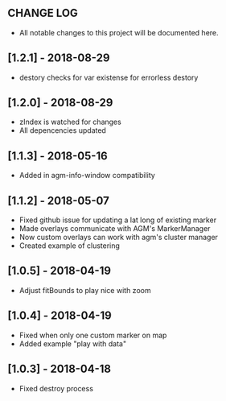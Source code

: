 ## CHANGE LOG
- All notable changes to this project will be documented here.

## [1.2.1] - 2018-08-29
- destory checks for var existense for errorless destory

## [1.2.0] - 2018-08-29
- zIndex is watched for changes
- All depencencies updated

## [1.1.3] - 2018-05-16
- Added in agm-info-window compatibility

## [1.1.2] - 2018-05-07
- Fixed github issue for updating a lat long of existing marker
- Made overlays communicate with AGM's MarkerManager
- Now custom overlays can work with agm's cluster manager
- Created example of clustering

## [1.0.5] - 2018-04-19
- Adjust fitBounds to play nice with zoom

## [1.0.4] - 2018-04-19
- Fixed when only one custom marker on map
- Added example "play with data"

## [1.0.3] - 2018-04-18
- Fixed destroy process